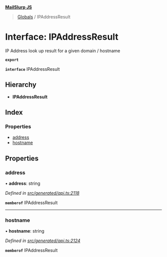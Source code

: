 **[MailSlurp JS](../README.md)**

> [Globals](../README.md) / IPAddressResult

# Interface: IPAddressResult

IP Address look up result for a given domain / hostname

**`export`** 

**`interface`** IPAddressResult

## Hierarchy

* **IPAddressResult**

## Index

### Properties

* [address](ipaddressresult.md#address)
* [hostname](ipaddressresult.md#hostname)

## Properties

### address

•  **address**: string

*Defined in [src/generated/api.ts:2118](https://github.com/mailslurp/mailslurp-client/blob/751f7bb/src/generated/api.ts#L2118)*

**`memberof`** IPAddressResult

___

### hostname

•  **hostname**: string

*Defined in [src/generated/api.ts:2124](https://github.com/mailslurp/mailslurp-client/blob/751f7bb/src/generated/api.ts#L2124)*

**`memberof`** IPAddressResult
